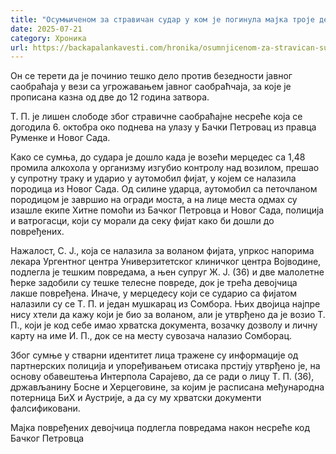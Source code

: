 ```yaml
---
title: "Осумњиченом за стравичан судар у ком је погинула мајка троје деце продужен притвор"
date: 2025-07-21
category: Хроника
url: https://backapalankavesti.com/hronika/osumnjicenom-za-stravican-sudar-u-kom-je-poginula-majka-troje-dece-produzen-pritvor/
---
```


Он се терети да је починио тешко дело против безедности јавног саобраћаја у вези са угрожавањем јавног саобраћчаја, за које је прописана казна од две до 12 година затвора.

Т. П. је лишен слободе због стравичне саобраћајне несреће која се догодила 6. октобра око поднева на улазу у Бачки Петровац из правца Руменке и Новог Сада.

Како се сумња, до судара је дошло када је возећи мерцедес са 1,48 промила алкохола у организму изгубио контролу над возилом, прешао у супротну траку и ударио у аутомобил фијат, у којем се налазила породица из Новог Сада. Од силине ударца, аутомобил са петочланом породицом је завршио на огради моста, а на лице места одмах су изашле екипе Хитне помоћи из Бачког Петровца и Новог Сада, полиција и ватрогасци, који су морали да секу фијат како би дошли до повређених.

Нажалост, С. Ј., која се налазила за воланом фијата, упркос напорима лекара Ургентног центра Универзитетског клиничког центра Војводине, подлегла је тешким повредама, а њен супруг Ж. Ј. (36) и две малолетне ћерке задобили су тешке телесне повреде, док је трећа девојчица лакше повређена. Иначе, у мерцедесу који се сударио са фијатом налазили су се Т. П. и један мушкарац из Сомбора. Њих двојица најпре нису хтели да кажу који је био за воланом, али је утврђено да је возио Т. П., који је код себе имао хрватска документа, возачку дозволу и личну карту на име И. П., док се на месту сувозача налазио Сомборац.

Због сумње у стварни идентитет лица тражене су информације од партнерских полиција и упоређивањем отисака прстију утврђено је, на основу обавештења Интерпола Сарајево, да се ради о лицу Т. П. (36), држављанину Босне и Херцеговине, за којим је расписана међународна потерница БиХ и Аустрије, а да су му хрватски документи фалсификовани.

Мајка повређених девојчица подлегла повредама након несреће код Бачког Петровца
